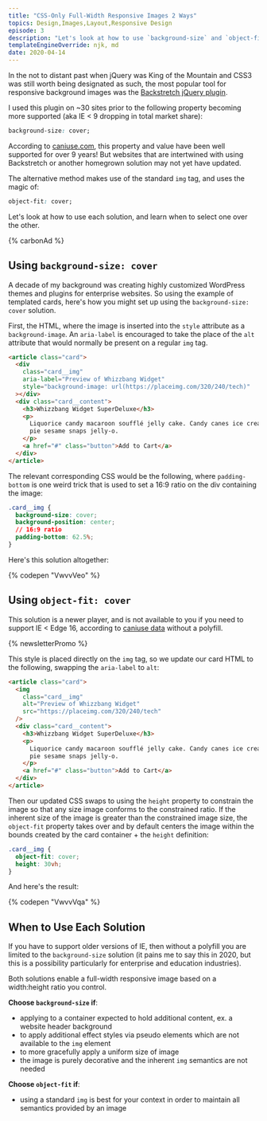 ```yaml
---
title: "CSS-Only Full-Width Responsive Images 2 Ways"
topics: Design,Images,Layout,Responsive Design
episode: 3
description: "Let's look at how to use `background-size` and `object-fit` for similar full-width image effects, and learn when to select one over the other."
templateEngineOverride: njk, md
date: 2020-04-14
---
```


In the not to distant past when jQuery was King of the Mountain and CSS3 was still worth being designated as such, the most popular tool for responsive background images was the [Backstretch jQuery plugin](https://www.jquery-backstretch.com/).

I used this plugin on ~30 sites prior to the following property becoming more supported (aka IE < 9 dropping in total market share):

```css
background-size: cover;
```

According to [caniuse.com](https://caniuse.com/#feat=mdn-css_properties_background-size_contain_and_cover), this property and value have been well supported for over 9 years! But websites that are intertwined with using Backstretch or another homegrown solution may not yet have updated.

The alternative method makes use of the standard `img` tag, and uses the magic of:

```css
object-fit: cover;
```

Let's look at how to use each solution, and learn when to select one over the other.

{% carbonAd %}

## Using `background-size: cover`

A decade of my background was creating highly customized WordPress themes and plugins for enterprise websites. So using the example of templated cards, here's how you might set up using the `background-size: cover` solution.

First, the HTML, where the image is inserted into the `style` attribute as a `background-image`. An `aria-label` is encouraged to take the place of the `alt` attribute that would normally be present on a regular `img` tag.

```html
<article class="card">
  <div
    class="card__img"
    aria-label="Preview of Whizzbang Widget"
    style="background-image: url(https://placeimg.com/320/240/tech)"
  ></div>
  <div class="card__content">
    <h3>Whizzbang Widget SuperDeluxe</h3>
    <p>
      Liquorice candy macaroon soufflé jelly cake. Candy canes ice cream biscuit marzipan. Macaroon
      pie sesame snaps jelly-o.
    </p>
    <a href="#" class="button">Add to Cart</a>
  </div>
</article>
```

The relevant corresponding CSS would be the following, where `padding-bottom` is one weird trick that is used to set a 16:9 ratio on the div containing the image:

```css
.card__img {
  background-size: cover;
  background-position: center;
  // 16:9 ratio
  padding-bottom: 62.5%;
}
```

Here's this solution altogether:

{% codepen "VwvvVeo" %}

## Using `object-fit: cover`

This solution is a newer player, and is not available to you if you need to support IE < Edge 16, according to [caniuse data](https://caniuse.com/#search=object-fit) without a polyfill.

{% newsletterPromo %}

This style is placed directly on the `img` tag, so we update our card HTML to the following, swapping the `aria-label` to `alt`:

```html
<article class="card">
  <img
    class="card__img"
    alt="Preview of Whizzbang Widget"
    src="https://placeimg.com/320/240/tech"
  />
  <div class="card__content">
    <h3>Whizzbang Widget SuperDeluxe</h3>
    <p>
      Liquorice candy macaroon soufflé jelly cake. Candy canes ice cream biscuit marzipan. Macaroon
      pie sesame snaps jelly-o.
    </p>
    <a href="#" class="button">Add to Cart</a>
  </div>
</article>
```

Then our updated CSS swaps to using the `height` property to constrain the image so that any size image conforms to the constrained ratio. If the inherent size of the image is greater than the constrained image size, the `object-fit` property takes over and by default centers the image within the bounds created by the card container + the `height` definition:

```css
.card__img {
  object-fit: cover;
  height: 30vh;
}
```

And here's the result:

{% codepen "VwvvVqa" %}

## When to Use Each Solution

If you have to support older versions of IE, then without a polyfill you are limited to the `background-size` solution (it pains me to say this in 2020, but this is a possibility particularly for enterprise and education industries).

Both solutions enable a full-width responsive image based on a width:height ratio you control.

**Choose `background-size` if**:

- applying to a container expected to hold additional content, ex. a website header background
- to apply additional effect styles via pseudo elements which are not available to the `img` element
- to more gracefully apply a uniform size of image
- the image is purely decorative and the inherent `img` semantics are not needed

**Choose `object-fit` if**:

- using a standard `img` is best for your context in order to maintain all semantics provided by an image
